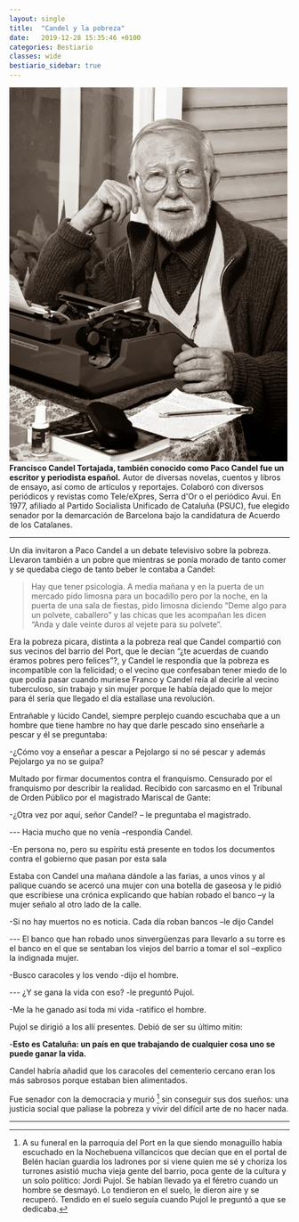 ```yaml
---
layout: single
title:  "Candel y la pobreza"
date:   2019-12-28 15:35:46 +0100
categories: Bestiario
classes: wide
bestiario_sidebar: true
---
```

<!-- jquery for person bios -->
<script src="https://ajax.googleapis.com/ajax/libs/jquery/3.4.1/jquery.min.js"></script>
<script>
    $(document).ready(function(e){
        // e.preventDefault();
        $(".bestiario-person").hover(function(e){
            $('.biography').css({'top':e.pageY-175,'right':e.pageX});
            console.log(e);
            $(".biography").show("slow");
        },function(){
            $(".biography").hide("slow");
        });
    });
</script>
<div class = "biography">
    <div class = "biography-content">
        <img class="biography-img" src="/assets/images/Candel.jpg">
    <strong>Francisco Candel Tortajada, también conocido como Paco Candel fue un escritor y periodista español.</strong>
    Autor de diversas novelas, cuentos y libros de ensayo, así como de artículos y reportajes. Colaboró con diversos periódicos y revistas como Tele/eXpres, Serra d'Or o el periódico Avui. En 1977, afiliado al Partido Socialista Unificado de Cataluña (PSUC), fue elegido senador por la demarcación de Barcelona bajo la candidatura de Acuerdo de los Catalanes. 
    </div>
</div>



<!-- main body -->
---
Un día invitaron a Paco Candel a un debate televisivo sobre la pobreza. Llevaron también a un pobre que mientras se ponía morado de tanto comer y se quedaba ciego de tanto beber le contaba a Candel:

> Hay que tener psicología. A media mañana  y en la puerta de un mercado  pido limosna para un bocadillo pero por la noche, en la puerta de una sala de fiestas, pido limosna diciendo “Deme algo para un polvete, caballero” y las chicas que les acompañan les dicen “Anda y dale veinte duros al vejete para su polvete”.

Era la pobreza picara, distinta a la pobreza real que Candel compartió con sus vecinos del barrio del Port, que le decían “¿te acuerdas de cuando éramos pobres pero felices”?, y Candel le respondía que la pobreza es incompatible con la felicidad; o el vecino que confesaban tener miedo de lo que podía pasar cuando muriese Franco y Candel reía al decirle al  vecino tuberculoso, sin trabajo y sin mujer porque le había  dejado que lo mejor para él sería que llegado el día estallase una revolución. 

Entrañable y lúcido Candel, siempre perplejo cuando escuchaba que a un hombre que tiene hambre no hay que darle pescado sino enseñarle a pescar y él se preguntaba:

-¿Cómo voy a enseñar a pescar a Pejolargo si no sé pescar y además Pejolargo ya no se guipa?

Multado por firmar documentos contra el franquismo. Censurado por el franquismo por describir la realidad. Recibido con sarcasmo en el Tribunal de Orden Público por el magistrado Mariscal de Gante:

-¿Otra vez por aquí, señor Candel? – le preguntaba el magistrado.

--- Hacia mucho que no venía –respondía Candel.

-En persona no, pero su espíritu está presente en todos los documentos contra el gobierno que pasan por esta sala

Estaba con Candel una mañana dándole a las farias, a unos vinos y al palique cuando se acercó una mujer con una botella de gaseosa y le pidió  que escribiese una crónica explicando que habían robado el banco –y la mujer señalo al otro lado de la calle.

-Si no hay muertos no es noticia. Cada día roban bancos –le dijo Candel

--- El banco que han robado unos sinvergüenzas para llevarlo a su torre es el banco en el que  se sentaban los viejos del barrio a tomar el sol –explico la indignada mujer.


-Busco caracoles y los vendo -dijo el hombre. 

--- ¿Y se gana la vida con eso? -le preguntó Pujol. 

-Me la he ganado así toda mi vida -ratifico el hombre. 

Pujol se dirigió a los allí presentes. Debió de ser su último mitin: 

-**Esto es Cataluña: un país en que trabajando de cualquier cosa uno se puede ganar la vida.**


Candel habría añadid que los caracoles del cementerio cercano eran los más sabrosos porque estaban bien alimentados. 

Fue senador con la democracia y murió [^1] sin conseguir sus dos sueños: una justicia social que paliase la pobreza y vivir del difícil arte de no hacer nada.

---
[^1]: A su funeral  en la parroquia del Port en la que siendo monaguillo había escuchado en la Nochebuena villancicos que decían que en el portal de Belén hacían guardia los ladrones por si viene quien me sé y choriza los turrones asistió mucha vieja  gente del barrio, poca gente de la cultura y un solo político: Jordi Pujol. Se habían llevado ya el féretro cuando un hombre se  desmayó. Lo tendieron en el suelo, le dieron aire y se recuperó. Tendido en el  suelo seguía cuando Pujol le preguntó a que se dedicaba. 


